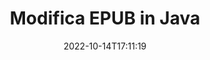 ---
############################# Static ############################
layout: "auto-gen-editor"
date: 2022-10-14T17:11:19
draft: false
otherformats: doc docx docm dotx xls xlsx xlsm ppt pptx pptm mobi html mhtml txt xml csv rtf odt msg eml

############################# Head ############################
head_title: "Editor EPUB: modifica EPUB in Java"
head_description: "Come modificare EPUB in Java utilizzando poche righe di codice? Usa le API di elaborazione dei documenti di GroupDocs per modificare, aggiornare e salvare oltre 30 formati di file."

############################# Header ############################
title: "Modifica EPUB in Java"
description: "Modifica EPUB efficace e affidabile utilizzando GroupDocs.Editor lato server per API Java, senza l'uso di software come Microsoft o Open Office."
bg_image: "https://cms.admin.containerize.com/templates/aspose/App_Themes/V3/images/bg/header1.png"
bg_overlay: false
button:
    enable: true
    icon: "fas fa-arrow-down"
    label: "Scarica la prova gratuita"
    link: "https://downloads.groupdocs.com/editor/java"

############################# SubMenu ############################
submenu:
    enable: true

    left:
        img_alt: "GroupDocs.Editor for Java"
        image: "https://cms.admin.containerize.com/templates/groupdocs/images/product-logos/90x90-noborder/groupdocs-editor-java.png"
        product: "GroupDocs.Editor"
        platform: "Java"

    middle:
        button:

            # button loop
            - link: "https://apireference.groupdocs.com/editor/java"
              text: "Riferimento API"

            # button loop
            - link: "https://github.com/groupdocs-editor"
              text: "Esempi di codice"

            # button loop
            - link: "https://products.groupdocs.app/editor/family"
              text: "Dimostrazioni dal vivo"

            # button loop
            - link: "https://purchase.groupdocs.com/pricing/editor/java"
              text: "Prezzo"

    right:
        link_download: "https://downloads.groupdocs.com/editor"
        link_learn: "https://docs.groupdocs.com/editor/java"
        link_buy: "https://purchase.groupdocs.com"

############################# About ############################
about:
    enable: true
    title: "Informazioni sull'API GroupDocs.Editor for Java"
    content: |
        L'API [GroupDocs.Editor for Java](/it/editor/java/) è la scelta giusta per modificare documenti e presentazioni Microsoft Word, Excel, PowerPoint, Open Office. GroupDocs.Editor è un'API standalone adatta per sistemi lato server e back-end in cui sono richieste prestazioni elevate. Non dipende da alcun software come Microsoft o Open Office.

############################# Steps ############################
steps:
    enable: true
    title_left: "Passaggi per modificare EPUB in Java"
    content_left: |
        [GroupDocs.Editor for Java](/it/editor/java/) fornisce agli sviluppatori un modo semplice e diretto per modificare i file EPUB utilizzando poche righe di codice.
        * Crea un'istanza della classe `Editor` con percorso file obbligatorio o flusso di byte e carica il file EPUB
        * Crea e imposta l'istanza della classe `EbookEditOptions` per il formato file EPUB
        * Chiama il metodo `Editor.Edit()` e ottieni il documento EPUB in formato HTML facilmente modificabile con qualsiasi editor WYSIWYG.
        * Chiama il metodo `Editor.Save()` e salva il file EPUB modificato utilizzando la classe `EpubSaveOptions` o `Azw3SaveOptions` per il salvataggio rispettivamente nei formati ePub o AZW3

        
    title_right: "Requisiti di sistema"
    content_right: |
        È possibile eseguire una modifica di base del documento con le API GroupDocs.Editor for Java implementando alcuni semplici passaggi. Le nostre API sono supportate su tutte le principali piattaforme e sistemi operativi. Prima di eseguire il codice seguente, assicurati di avere i seguenti prerequisiti installati sul tuo sistema.

        * Sistemi operativi: Microsoft Windows, Linux, MacOS
        * Ambienti di sviluppo: NetBeans, IntelliJ IDEA, Eclipse
        * Quadri: Java 7 (1.7) and above
        * Ottieni l'ultima versione di GroupDocs.Editor for Java scaricata da [Maven](https://repository.groupdocs.com/editor/)
        
    code: |        
        ```java
        // Load the EPUB file into Editor
        Editor editor = new Editor("source.epub");

        // Create and adjust the edit options, common for all e-book formats, including EPUB
        EbookEditOptions editOptions = new EbookEditOptions();
        
        // Open input EPUB document for edit — obtain an intermediate document, that can be edited
        EditableDocument beforeEdit = editor.edit(editOptions);

        // Grab EPUB document content and associated resources from editable document
        string content = beforeEdit.getEmbeddedHtml();

        // Send the content to WYSIWYG-editor, edit it there, and send edited content back to the server-side
        // This step simulates a such operation
        string updatedContent = content.replace("Adventure", "Edited Adventure");

        // Grab edited content and resources from WYSIWYG-editor and create a new EditableDocument instance from it
        EditableDocument afterEdit = EditableDocument.fromMarkup(updatedContent, null);

        // Create and adjust the save options, separate for every e-book format
        EpubSaveOptions epubSaveOptions = new EpubSaveOptions();//for ePub
        Azw3SaveOptions azw3SaveOptions = new Azw3SaveOptions();//for AZW3

        // Save edited EPUB document to the ePub format
        editor.save(afterEdit, outputPath, epubSaveOptions);

        // Save edited EPUB document to the AZW3 format
        editor.save(afterEdit, outputPath, azw3SaveOptions);
        ```
        
############################# Demos ############################
demos:
    enable: true
    title: "EPUB Editor Demo live"
    content: |
        Modifica EPUB in questo momento visitando il sito web [GroupDocs.Editor Live Demos](https://products.groupdocs.app/editor/family).
        La demo dal vivo ha i seguenti vantaggi
        
############################# More Formats ############################
more_formats:
    enable: true
    title: "Altri editor supportati"
    content: |
        Puoi anche modificare altri formati di file. Si prega di consultare l'elenco completo di seguito.


############################# Back to top ###############################
back_to_top:
    enable: true
---